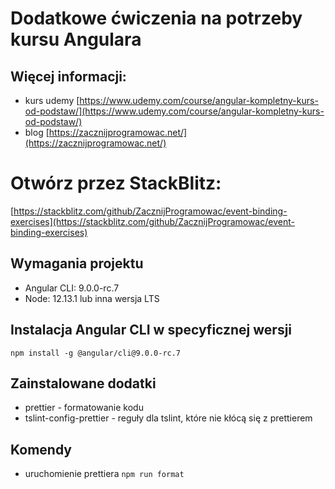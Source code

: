 # Dodatkowe ćwiczenia na potrzeby kursu Angulara

## Więcej informacji:

- kurs udemy [https://www.udemy.com/course/angular-kompletny-kurs-od-podstaw/](https://www.udemy.com/course/angular-kompletny-kurs-od-podstaw/)
- blog [https://zacznijprogramowac.net/](https://zacznijprogramowac.net/)

# Otwórz przez StackBlitz:

[https://stackblitz.com/github/ZacznijProgramowac/event-binding-exercises](https://stackblitz.com/github/ZacznijProgramowac/event-binding-exercises)

## Wymagania projektu

- Angular CLI: 9.0.0-rc.7
- Node: 12.13.1 lub inna wersja LTS

## Instalacja Angular CLI w specyficznej wersji

`npm install -g @angular/cli@9.0.0-rc.7`

## Zainstalowane dodatki

- prettier - formatowanie kodu
- tslint-config-prettier - reguły dla tslint, które nie kłócą się z prettierem

## Komendy

- uruchomienie prettiera `npm run format`
